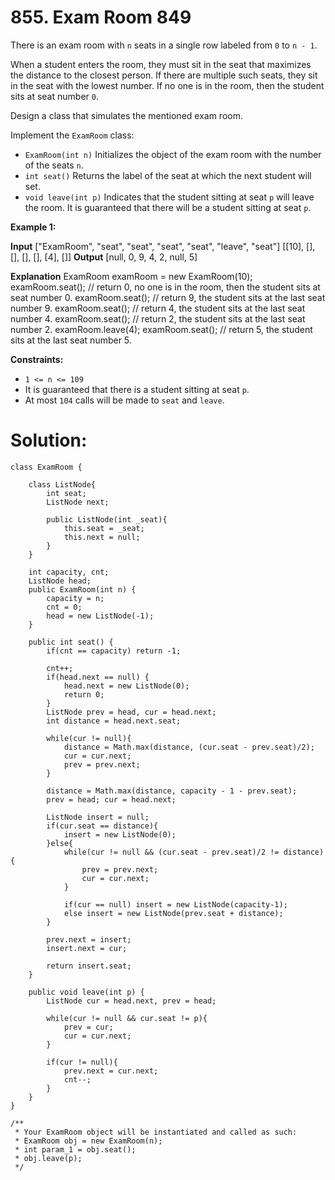 # 855. Exam Room 849
There is an exam room with  `n`  seats in a single row labeled from  `0`  to  `n - 1`.

When a student enters the room, they must sit in the seat that maximizes the distance to the closest person. If there are multiple such seats, they sit in the seat with the lowest number. If no one is in the room, then the student sits at seat number  `0`.

Design a class that simulates the mentioned exam room.

Implement the  `ExamRoom`  class:

-   `ExamRoom(int n)`  Initializes the object of the exam room with the number of the seats  `n`.
-   `int seat()`  Returns the label of the seat at which the next student will set.
-   `void leave(int p)`  Indicates that the student sitting at seat  `p`  will leave the room. It is guaranteed that there will be a student sitting at seat  `p`.

**Example 1:**

**Input**
["ExamRoom", "seat", "seat", "seat", "seat", "leave", "seat"]
[[10], [], [], [], [], [4], []]
**Output**
[null, 0, 9, 4, 2, null, 5]

**Explanation**
ExamRoom examRoom = new ExamRoom(10);
examRoom.seat(); // return 0, no one is in the room, then the student sits at seat number 0.
examRoom.seat(); // return 9, the student sits at the last seat number 9.
examRoom.seat(); // return 4, the student sits at the last seat number 4.
examRoom.seat(); // return 2, the student sits at the last seat number 2.
examRoom.leave(4);
examRoom.seat(); // return 5, the student sits at the last seat number 5.

**Constraints:**

-   `1 <= n <= 109`
-   It is guaranteed that there is a student sitting at seat  `p`.
-   At most  `104`  calls will be made to  `seat`  and  `leave`.

# Solution:
```
class ExamRoom {

    class ListNode{
        int seat;
        ListNode next;
        
        public ListNode(int _seat){
            this.seat = _seat;
            this.next = null;
        }
    }
    
    int capacity, cnt;
    ListNode head;
    public ExamRoom(int n) {
        capacity = n;
        cnt = 0;
        head = new ListNode(-1);
    }

    public int seat() {
        if(cnt == capacity) return -1;
        
        cnt++;
        if(head.next == null) {
            head.next = new ListNode(0);
            return 0;
        }
        ListNode prev = head, cur = head.next;
        int distance = head.next.seat;
        
        while(cur != null){
            distance = Math.max(distance, (cur.seat - prev.seat)/2);
            cur = cur.next;
            prev = prev.next;
        }
        
        distance = Math.max(distance, capacity - 1 - prev.seat);
        prev = head; cur = head.next;
        
        ListNode insert = null;
        if(cur.seat == distance){
            insert = new ListNode(0);
        }else{
            while(cur != null && (cur.seat - prev.seat)/2 != distance){
                prev = prev.next;
                cur = cur.next;
            }
            
            if(cur == null) insert = new ListNode(capacity-1);
            else insert = new ListNode(prev.seat + distance);
        }
        
        prev.next = insert;
        insert.next = cur;
        
        return insert.seat;
    }

    public void leave(int p) {
        ListNode cur = head.next, prev = head;
        
        while(cur != null && cur.seat != p){
            prev = cur;
            cur = cur.next;
        }
        
        if(cur != null){
            prev.next = cur.next;
            cnt--;
        }
    }
}

/**
 * Your ExamRoom object will be instantiated and called as such:
 * ExamRoom obj = new ExamRoom(n);
 * int param_1 = obj.seat();
 * obj.leave(p);
 */
```